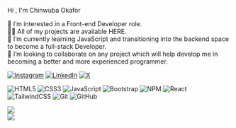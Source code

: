 
Hi , I'm Chinwuba Okafor

👀 I’m interested in a Front-end Developer role.<br>
👨‍💻 All of my projects are available HERE.<br>
🌱 I’m currently learning JavaScript and transitioning into the backend space to become a full-stack Developer.<br>
💞️ I’m looking to collaborate on any project which will help develop me in becoming a better and more experienced programmer.



[![Instagram](https://img.shields.io/badge/Instagram-%23E4405F.svg?logo=Instagram&logoColor=white)](https://instagram.com/https://www.instagram.com/chinwuba_okafor/) 
[![LinkedIn](https://img.shields.io/badge/LinkedIn-%230077B5.svg?logo=linkedin&logoColor=white)](https://linkedin.com/in/https://www.linkedin.com/in/chinwuba-okafor-45712158/) 
[![X](https://img.shields.io/badge/X-black.svg?logo=X&logoColor=white)](https://x.com/https://x.com/chubbychubi) 


![HTML5](https://img.shields.io/badge/html5-%23E34F26.svg?style=for-the-badge&logo=html5&logoColor=white) ![CSS3](https://img.shields.io/badge/css3-%231572B6.svg?style=for-the-badge&logo=css3&logoColor=white) ![JavaScript](https://img.shields.io/badge/javascript-%23323330.svg?style=for-the-badge&logo=javascript&logoColor=%23F7DF1E) ![Bootstrap](https://img.shields.io/badge/bootstrap-%238511FA.svg?style=for-the-badge&logo=bootstrap&logoColor=white) ![NPM](https://img.shields.io/badge/NPM-%23CB3837.svg?style=for-the-badge&logo=npm&logoColor=white) ![React](https://img.shields.io/badge/react-%2320232a.svg?style=for-the-badge&logo=react&logoColor=%2361DAFB) ![TailwindCSS](https://img.shields.io/badge/tailwindcss-%2338B2AC.svg?style=for-the-badge&logo=tailwind-css&logoColor=white) ![Git](https://img.shields.io/badge/git-%23F05033.svg?style=for-the-badge&logo=git&logoColor=white) ![GitHub](https://img.shields.io/badge/github-%23121011.svg?style=for-the-badge&logo=github&logoColor=white)


![](https://github-readme-stats.vercel.app/apiusername=chubicode&theme=radical&hide_border=false&include_all_commits=true&count_private=false)<br/>
![](https://github-readme-streak-stats.herokuapp.com/?user=chubicode&theme=radical&hide_border=false)<br/>


<!-- Proudly created with GPRM ( https://gprm.itsvg.in ) -->







